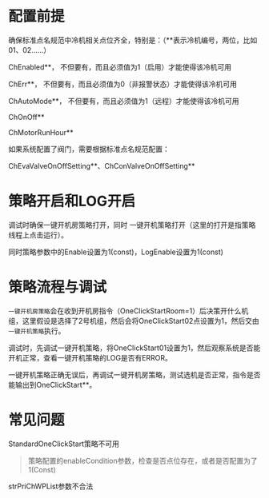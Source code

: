 # 配置前提

确保标准点名规范中冷机相关点位齐全，特别是：（\*\*表示冷机编号，两位，比如01、02……）

ChEnabled\*\*， 不但要有，而且必须值为1（启用）才能使得该冷机可用

ChErr\*\*， 不但要有，而且必须值为0（非报警状态）才能使得该冷机可用

ChAutoMode\*\*， 不但要有，而且必须值为1（远程）才能使得该冷机可用

ChOnOff\*\*

ChMotorRunHour\*\*

如果系统配置了阀门，需要根据标准点名规范配置：

ChEvaValveOnOffSetting\*\*、ChConValveOnOffSetting\*\*

# 策略开启和LOG开启

调试时确保一键开机房策略打开，同时 一键开机策略打开（这里的打开是指策略线程上点击运行）。

同时策略参数中的Enable设置为1\(const\)，LogEnable设置为1\(const\)

# 策略流程与调试

`一键开机房策略`会在收到开机房指令（OneClickStartRoom=1）后决策开什么机组，这里假设是选择了2号机组，然后会将OneClickStart02点设置为1，然后交由`一键开机策略`执行。

调试时，先调试一键开机策略，将OneClickStart01设置为1，然后观察系统是否能开机正常，查看一键开机策略的LOG是否有ERROR。

一键开机策略正确无误后，再调试一键开机房策略，测试选机是否正常，指令是否能输出到OneClickStart\*\*。

# 常见问题



StandardOneClickStart策略不可用

> 策略配置的enableCondition参数，检查是否点位存在，或者是否配置为了1\(Const\)

strPriChWPList参数不合法

>



